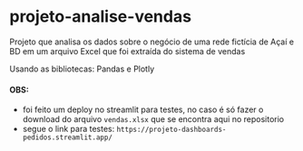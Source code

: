 # projeto-analise-vendas
Projeto que analisa os dados sobre o negócio de uma rede fictícia de Açaí e BD em um arquivo Excel que foi extraída do sistema de vendas

Usando as bibliotecas: Pandas e Plotly

#### OBS:
  - foi feito um deploy no streamlit para testes, no caso é só fazer o download do arquivo `vendas.xlsx` que se encontra aqui no repositorio
  - segue o link para testes: `https://projeto-dashboards-pedidos.streamlit.app/`
